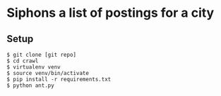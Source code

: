 # Siphons a list of postings for a city

## Setup    
    
````
$ git clone [git repo]
$ cd crawl
$ virtualenv venv
$ source venv/bin/activate
$ pip install -r requirements.txt
$ python ant.py
````
